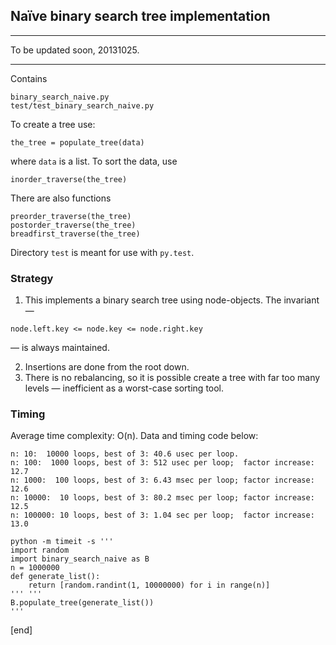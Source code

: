 ## Naïve binary search tree implementation

****
To be updated soon, 20131025.
****

Contains
  
    binary_search_naive.py
    test/test_binary_search_naive.py

To create a tree use:

    the_tree = populate_tree(data)

where `data` is a list. To sort the data, use

    inorder_traverse(the_tree)

There are also functions

    preorder_traverse(the_tree)
    postorder_traverse(the_tree)
    breadfirst_traverse(the_tree)

Directory `test` is meant for use with `py.test`. 

### Strategy

  1. This implements a binary search tree using node-objects. The invariant —

    node.left.key <= node.key <= node.right.key

— is always maintained.

  2. Insertions are done from the root down.
  2. There is no rebalancing, so it is possible create a tree with far too many levels — inefficient as a worst-case sorting tool.

### Timing

Average time complexity: O(n). Data and timing code below:

~~~
n: 10:  10000 loops, best of 3: 40.6 usec per loop.
n: 100:  1000 loops, best of 3: 512 usec per loop;  factor increase: 12.7
n: 1000:  100 loops, best of 3: 6.43 msec per loop; factor increase: 12.6
n: 10000:  10 loops, best of 3: 80.2 msec per loop; factor increase: 12.5
n: 100000: 10 loops, best of 3: 1.04 sec per loop;  factor increase: 13.0
~~~

~~~
python -m timeit -s '''
import random
import binary_search_naive as B
n = 1000000
def generate_list():
    return [random.randint(1, 10000000) for i in range(n)]
''' '''
B.populate_tree(generate_list())
'''
~~~

[end]
